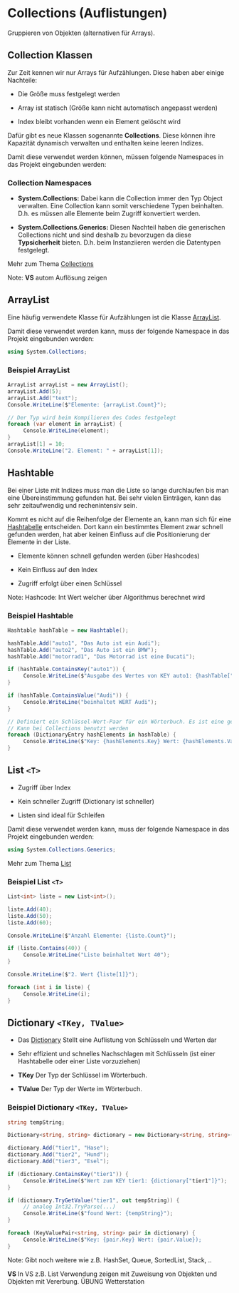 # Collections (Auflistungen)

Gruppieren von Objekten (alternativen für Arrays).


<!-- .slide: class="left" -->
## Collection Klassen

Zur Zeit kennen wir nur Arrays für Aufzählungen. Diese haben aber einige
Nachteile:

* Die Größe muss festgelegt werden

* Array ist statisch (Größe kann nicht automatisch angepasst werden)

* Index bleibt vorhanden wenn ein Element gelöscht wird

Dafür gibt es neue Klassen sogenannte **Collections**. Diese können ihre Kapazität dynamisch verwalten und enthalten keine leeren Indizes.

Damit diese verwendet werden können, müssen folgende Namespaces in das Projekt eingebunden werden:


<!-- .slide: class="left" -->
### Collection Namespaces

* **System.Collections:** Dabei kann die Collection immer den Typ Object verwalten. Eine Collection kann somit verschiedene Typen beinhalten. D.h. es müssen alle Elemente beim Zugriff konvertiert werden.

* **System.Collections.Generics:** Diesen Nachteil haben die generischen Collections nicht und sind deshalb zu bevorzugen da diese **Typsicherheit** bieten. D.h. beim Instanziieren werden die Datentypen festgelegt.

Mehr zum Thema [Collections](https://docs.microsoft.com/de-de/dotnet/csharp/programming-guide/concepts/collections)

Note: **VS** autom Auflösung zeigen


<!-- .slide: class="left" -->
## ArrayList

Eine häufig verwendete Klasse für Aufzählungen ist die Klasse [ArrayList](https://docs.microsoft.com/de-de/dotnet/api/system.collections.arraylist?view=netframework-4.7.2).

Damit diese verwendet werden kann, muss der folgende Namespace in das
Projekt eingebunden werden:

```csharp
using System.Collections;
```


<!-- .slide: class="left" -->
### Beispiel ArrayList

```csharp
ArrayList arrayList = new ArrayList();
arrayList.Add(5);
arrayList.Add("text");
Console.WriteLine($"Elemente: {arrayList.Count}");

// Der Typ wird beim Kompilieren des Codes festgelegt
foreach (var element in arrayList) {
     Console.WriteLine(element);
}
arrayList[1] = 10;
Console.WriteLine("2. Element: " + arrayList[1]);
```


<!-- .slide: class="left" -->
## Hashtable

Bei einer Liste mit Indizes muss man die Liste so lange durchlaufen bis man eine Übereinstimmung gefunden hat. Bei sehr vielen Einträgen, kann das sehr zeitaufwendig und rechenintensiv sein.

Kommt es nicht auf die Reihenfolge der Elemente an, kann man sich für eine [Hashtabelle](https://docs.microsoft.com/de-de/dotnet/api/system.collections.hashtable?view=netframework-4.7.2) entscheiden. Dort kann ein bestimmtes Element zwar schnell gefunden werden, hat aber keinen Einfluss auf die Positionierung der Elemente in der Liste.

* Elemente können schnell gefunden werden (über Hashcodes)

* Kein Einfluss auf den Index

* Zugriff erfolgt über einen Schlüssel

Note: Hashcode: Int Wert welcher über Algorithmus berechnet wird


<!-- .slide: class="left" -->
### Beispiel Hashtable

```csharp
Hashtable hashTable = new Hashtable();

hashTable.Add("auto1", "Das Auto ist ein Audi");
hashTable.Add("auto2", "Das Auto ist ein BMW");
hashTable.Add("motorrad1", "Das Motorrad ist eine Ducati");

if (hashTable.ContainsKey("auto1")) {
     Console.WriteLine($"Ausgabe des Wertes von KEY auto1: {hashTable["auto1"]}");
}

if (hashTable.ContainsValue("Audi")) {
     Console.WriteLine("beinhaltet WERT Audi");
}

// Definiert ein Schlüssel-Wert-Paar für ein Wörterbuch. Es ist eine generische Struktur mit 2 Werten.
// Kann bei Collections benutzt werden
foreach (DictionaryEntry hashElements in hashTable) {
     Console.WriteLine($"Key: {hashElements.Key} Wert: {hashElements.Value}");
}
```


<!-- .slide: class="left" -->
## List `<T>`

* Zugriff über Index

* Kein schneller Zugriff (Dictionary ist schneller)

* Listen sind ideal für Schleifen

Damit diese verwendet werden kann, muss der folgende Namespace in das
Projekt eingebunden werden:

```csharp
using System.Collections.Generics;
```

Mehr zum Thema [List](https://docs.microsoft.com/de-de/dotnet/api/system.collections.generic.list-1?view=netframework-4.7.2)


<!-- .slide: class="left" -->
### Beispiel List `<T>`

```csharp
List<int> liste = new List<int>();

liste.Add(40);
liste.Add(50);
liste.Add(60);

Console.WriteLine($"Anzahl Elemente: {liste.Count}");

if (liste.Contains(40)) {
     Console.WriteLine("Liste beinhaltet Wert 40");
}

Console.WriteLine($"2. Wert {liste[1]}");

foreach (int i in liste) {
     Console.WriteLine(i);
}
```


<!-- .slide: class="left" -->
## Dictionary `<TKey, TValue>`

* Das [Dictionary](https://docs.microsoft.com/de-de/dotnet/api/system.collections.generic.dictionary-2?view=netframework-4.7.2) Stellt eine Auflistung von Schlüsseln und Werten dar

* Sehr effizient und schnelles Nachschlagen mit Schlüsseln (ist einer Hashtabelle oder einer Liste vorzuziehen)

* **TKey** Der Typ der Schlüssel im Wörterbuch.

* **TValue** Der Typ der Werte im Wörterbuch.


<!-- .slide: class="left" -->
### Beispiel Dictionary `<TKey, TValue>`

```csharp
string tempString;

Dictionary<string, string> dictionary = new Dictionary<string, string>();

dictionary.Add("tier1", "Hase");
dictionary.Add("tier2", "Hund");
dictionary.Add("tier3", "Esel");

if (dictionary.ContainsKey("tier1")) {
     Console.WriteLine($"Wert zum KEY tier1: {dictionary["tier1"]}");
}

if (dictionary.TryGetValue("tier1", out tempString)) {
     // analog Int32.TryParse(...)
     Console.WriteLine($"found Wert: {tempString}");
}

foreach (KeyValuePair<string, string> pair in dictionary) {
     Console.WriteLine($"Key: {pair.Key} Wert: {pair.Value});
}
```

Note: Gibt noch weitere wie z.B. HashSet, Queue, SortedList, Stack, ..

**VS** In VS z.B. List Verwendung zeigen mit Zuweisung von Objekten und Objekten mit Vererbung.
ÜBUNG Wetterstation
